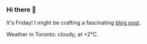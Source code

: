 ### Hi there :wave:

It's Friday! I might be crafting a fascinating [blog post](https://benjaminwuethrich.dev).

Weather in Toronto: cloudy, at +2°C.
